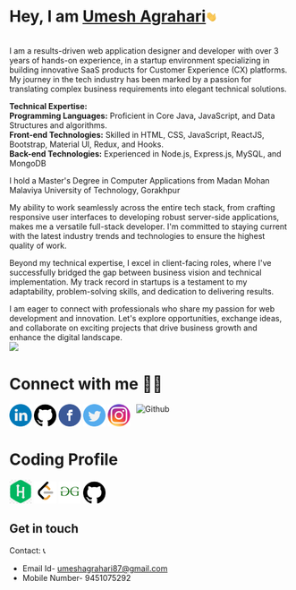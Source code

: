 <h1>Hey, I am <a href="https://www.linkedin.com/in/uka151/">Umesh Agrahari</a><img src="https://raw.githubusercontent.com/ABSphreak/ABSphreak/master/gifs/Hi.gif" width="4%"></h1>
        <br>
        <span > I am a results-driven web application designer and developer with over 3 years of hands-on experience, in a startup environment specializing in building innovative SaaS products for Customer Experience (CX) platforms.  My journey in the tech industry has been marked by a passion for translating complex business requirements into elegant technical solutions.

<b>Technical Expertise:</b><br>
<b>Programming Languages:</b> Proficient in Core Java, JavaScript, and Data Structures and algorithms.
<br><b>Front-end Technologies:</b> Skilled in HTML, CSS, JavaScript, ReactJS, Bootstrap, Material UI, Redux, and Hooks.
<br><b>Back-end Technologies:</b> Experienced in Node.js, Express.js, MySQL, and MongoDB

I hold a Master's Degree in Computer Applications from Madan Mohan Malaviya University of Technology, Gorakhpur

My ability to work seamlessly across the entire tech stack, from crafting responsive user interfaces to developing robust server-side applications, makes me a versatile full-stack developer. I'm committed to staying current with the latest industry trends and technologies to ensure the highest quality of work.

Beyond my technical expertise, I excel in client-facing roles, where I've successfully bridged the gap between business vision and technical implementation. My track record in startups is a testament to my adaptability, problem-solving skills, and dedication to delivering results.

I am eager to connect with professionals who share my passion for web development and innovation. Let's explore opportunities, exchange ideas, and collaborate on exciting projects that drive business growth and enhance the digital landscape.
        </span>
        <br>
        <a href="https://github.com/uka151/">
            <img src="https://komarev.com/ghpvc/?username=uka151">
        </a>
        <h1>Connect with me 🤝🏻</h1>
        <img width="55%" align="right" alt="Github" src="https://raw.githubusercontent.com/onimur/.github/master/.resources/git-header.svg" />
<a href="https://www.linkedin.com/in/uka151/"><img src="logo/linkedin.png" width="40" /></a>
<a href="https://github.com/uka151"><img src="logo/github-logo.png" width="40" /></a>
<a href="https://www.facebook.com/umesh.agrahari.1"><img src="logo/facebook.png" width="40" /></a>
<a href="https://twitter.com/AgrahariUmesh"><img src="logo/twitter.png" width="40" /></a>
<a href="https://www.instagram.com/umesh_agrhari/?hl=en"><img src="logo/instagram.png" width="40" /></a>
<br> 
 <h1>Coding Profile</h1>
 <a href="https://www.hackerrank.com/umeshagrahari87"><img src="logo/hackerrank.jpeg" width="40"></a>
 <a href="https://leetcode.com/uka151/"><img src="logo/leetcode.png" width="40"></a>
 <a href="https://auth.geeksforgeeks.org/user/uka151/practice/"><img src="logo/gfg.png" width="40"></a>
 <a href="www.github.com/uka151"><img src="logo/github-logo.png" width="40"></a>

 <h2>Get in touch </h2>
  <summary>Contact: 📞</summary>
  <ul>
  <li>Email Id- <a href="mailto: thecodebugged@gmail.com">umeshagrahari87@gmail.com</a>
   <li>Mobile Number- 9451075292</li> </li>
  <ul>
   
<br>
  
